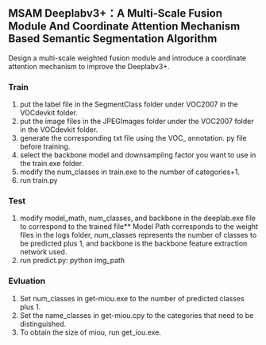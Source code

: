 ## MSAM Deeplabv3+：A Multi-Scale Fusion Module And Coordinate Attention Mechanism Based Semantic Segmentation Algorithm
Design a multi-scale weighted fusion module and introduce a coordinate attention mechanism to improve the Deeplabv3+.

### Train
1. put the label file in the SegmentClass folder under VOC2007 in the VOCdevkit folder.
3. put the image files in the JPEGImages folder under the VOC2007 folder in the VOCdevkit folder.
4. generate the corresponding txt file using the VOC_ annotation. py file before training.
5. select the backbone model and downsampling factor you want to use in the train.exe folder.
6. modify the num_classes in train.exe to the number of categories+1.
7. run train.py

### Test  
1. modify model_math, num_classes, and backbone in the deeplab.exe file to correspond to the trained file** Model Path corresponds to the weight files in the logs folder, num_classes represents the number of classes to be predicted plus 1, and backbone is the backbone feature extraction network used.   
2. run predict.py: python img_path

### Evluation
1. Set num_classes in get-miou.exe to the number of predicted classes plus 1.
2. Set the name_classes in get-miou.cpy to the categories that need to be distinguished.
3. To obtain the size of miou, run get_iou.exe.
